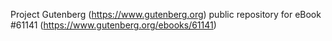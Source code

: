 Project Gutenberg (https://www.gutenberg.org) public repository for eBook #61141 (https://www.gutenberg.org/ebooks/61141)
